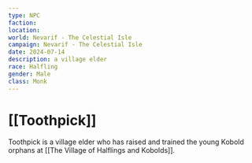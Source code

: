 ```yaml
---
type: NPC
faction: 
location: 
world: Nevarif - The Celestial Isle
campaign: Nevarif - The Celestial Isle
date: 2024-07-14
description: a village elder
race: Halfling
gender: Male
class: Monk
---
```

# [[Toothpick]]

Toothpick is a village elder who has raised and trained the young Kobold orphans at [[The Village of Halflings and Kobolds]].